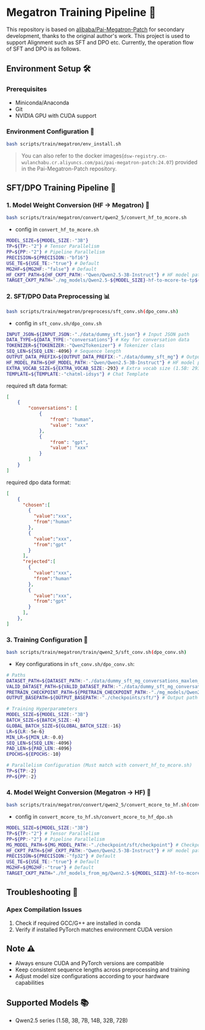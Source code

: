 # Megatron Training Pipeline 🚀

This repository is based on [alibaba/Pai-Megatron-Patch](https://github.com/alibaba/Pai-Megatron-Patch.git) for secondary development, thanks to the original author's work. This project is used to support Alignment such as SFT and DPO etc. Currently, the operation flow of SFT and DPO is as follows.

## Environment Setup 🛠️

### Prerequisites
- Miniconda/Anaconda
- Git
- NVIDIA GPU with CUDA support

### Environment Configuration 🔧
```bash
bash scripts/train/megatron/env_install.sh
```
> You can also refer to the docker images(`dsw-registry.cn-wulanchabu.cr.aliyuncs.com/pai/pai-megatron-patch:24.07`)  provided in the Pai-Megatron-Patch repository.
## SFT/DPO Training Pipeline 🔄

### 1. Model Weight Conversion (HF → Megatron) 🔄

```bash
bash scripts/train/megatron/convert/qwen2_5/convert_hf_to_mcore.sh
```
-  config in `convert_hf_to_mcore.sh`
```bash
MODEL_SIZE=${MODEL_SIZE:-"3B"}
TP=${TP:-"2"} # Tensor Parallelism
PP=${PP:-"2"} # Pipeline Parallelism
PRECISION=${PRECISION:-"bf16"}
USE_TE=${USE_TE:-"true"} # Default
MG2HF=${MG2HF:-"false"} # Default
HF_CKPT_PATH=${HF_CKPT_PATH:-"Qwen/Qwen2.5-3B-Instruct"} # HF model path
TARGET_CKPT_PATH="./mg_models/Qwen2.5-${MODEL_SIZE}-hf-to-mcore-te-tp${TP}-pp${PP}" # Output Megatron model path
```

### 2. SFT/DPO Data Preprocessing 📊

```bash
bash scripts/train/megatron/preprocess/sft_conv.sh(dpo_conv.sh)
```
-  config in `sft_conv.sh/dpo_conv.sh`
```bash
INPUT_JSON=${INPUT_JSON:-"./data/dummy_sft.json"} # Input JSON path
DATA_TYPE=${DATA_TYPE:-"conversations"} # Key for conversation data
TOKENIZER=${TOKENIZER:-"Qwen2Tokenizer"} # Tokenizer class
SEQ_LEN=${SEQ_LEN:-4096} # Sequence length
OUTPUT_DATA_PREFIX=${OUTPUT_DATA_PREFIX:-"./data/dummy_sft_mg"} # Output tokenized data path
HF_MODEL_PATH=${HF_MODEL_PATH:-"Qwen/Qwen2.5-3B-Instruct"} # HF model path
EXTRA_VOCAB_SIZE=${EXTRA_VOCAB_SIZE:-293} # Extra vocab size (1.5B: 293, 3B: 293, 7B: 421, 14B: 421, 32B: 421, 72B: 421)
TEMPLATE=${TEMPLATE:-"chatml-idsys"} # Chat Template 
```

required sft data format:
```json
[
    {
        "conversations": [
            {
                "from": "human",
                "value": "xxx"
            },
            {
                "from": "gpt",
                "value": "xxx"
            }
        ]
    }
]
```
required dpo data format:
```json
[
    {
      "chosen":[
        {
          "value":"xxx",
          "from":"human"
        },
        {
          "value":"xxx",
          "from":"gpt"
        }
      ],
      "rejected":[
        {
          "value":"xxx",
          "from":"human"
        },
        {
          "value":"xxx",
          "from":"gpt"
        }
      ],
    },
]
```

### 3. Training Configuration 🎯

```bash
bash scripts/train/megatron/train/qwen2_5/sft_conv.sh(dpo_conv.sh)
```

- Key configurations in `sft_conv.sh/dpo_conv.sh`:

```bash
# Paths
DATASET_PATH=${DATASET_PATH:-"./data/dummy_sft_mg_conversations_maxlen_4096"} # Path prefixed of tokenized data
VALID_DATASET_PATH=${VALID_DATASET_PATH:-"./data/dummy_sft_mg_conversations_maxlen_4096"} # Same as DATASET_PATH for validation
PRETRAIN_CHECKPOINT_PATH=${PRETRAIN_CHECKPOINT_PATH:-"./mg_models/Qwen2.5-3B-hf-to-mcore-te-tp2-pp2"} # Converted Megatron model path
OUTPUT_BASEPATH=${OUTPUT_BASEPATH:-"./checkpoints/sft/"} # Output path for training checkpoints

# Training Hyperparameters
MODEL_SIZE=${MODEL_SIZE:-"3B"}
BATCH_SIZE=${BATCH_SIZE:-4}
GLOBAL_BATCH_SIZE=${GLOBAL_BATCH_SIZE:-16}
LR=${LR:-5e-6}
MIN_LR=${MIN_LR:-0.0}
SEQ_LEN=${SEQ_LEN:-4096}
PAD_LEN=${PAD_LEN:-4096}
EPOCHS=${EPOCHS:-10}

# Parallelism Configuration (Must match with convert_hf_to_mcore.sh)
TP=${TP:-2}
PP=${PP:-2}
```

### 4. Model Weight Conversion (Megatron → HF) 🔄

```bash
bash scripts/train/megatron/convert/qwen2_5/convert_mcore_to_hf.sh(convert_mcore_to_hf_dpo.sh)
```
-  config in `convert_mcore_to_hf.sh/convert_mcore_to_hf_dpo.sh`
```bash
MODEL_SIZE=${MODEL_SIZE:-"3B"}
TP=${TP:-"2"} # Tensor Parallelism
PP=${PP:-"2"} # Pipeline Parallelism
MG_MODEL_PATH=${MG_MODEL_PATH:-"./checkpoint/sft/checkpoint"} # Checkpoint Path
HF_CKPT_PATH=${HF_CKPT_PATH:-"Qwen/Qwen2.5-3B-Instruct"} # HF model path
PRECISION=${PRECISION:-"fp32"} # Default
USE_TE=${USE_TE:-"true"} # Default
MG2HF=${MG2HF:-"true"} # Default
TARGET_CKPT_PATH="./hf_models_from_mg/Qwen2.5-${MODEL_SIZE}-hf-to-mcore-te-tp${TP}-pp${PP}" # Output HF model path
```

## Troubleshooting 🔧

### Apex Compilation Issues
1. Check if required GCC/G++ are installed in conda
2. Verify if installed PyTorch matches environment CUDA version

## Note ⚠️
- Always ensure CUDA and PyTorch versions are compatible
- Keep consistent sequence lengths across preprocessing and training
- Adjust model size configurations according to your hardware capabilities

## Supported Models 📚
- Qwen2.5 series (1.5B, 3B, 7B, 14B, 32B, 72B)